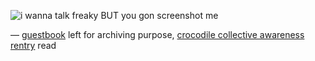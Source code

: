 ![i wanna talk freaky BUT you gon screenshot me](https://file.garden/ZfXeqKz0W2fVcDxK/ext/ponytown.jpg)

— [guestbook](https://mikus.123guestbook.com/) left for archiving purpose, [crocodile collective awareness rentry](https://rentry.co/croccallout) read

